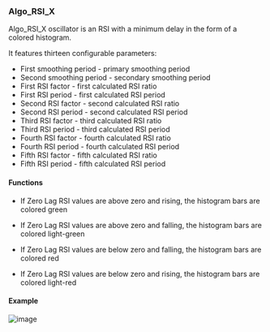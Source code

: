 ### Algo_RSI_X 

Algo_RSI_X oscillator is an RSI with a minimum delay in the form of a colored histogram.

It features thirteen configurable parameters:

- First smoothing period - primary smoothing period
- Second smoothing period - secondary smoothing period
- First RSI factor - first calculated RSI ratio
- First RSI period - first calculated RSI period
- Second RSI factor - second calculated RSI ratio
- Second RSI period - second calculated RSI period
- Third RSI factor - third calculated RSI ratio
- Third RSI period - third calculated RSI period
- Fourth RSI factor - fourth calculated RSI ratio
- Fourth RSI period - fourth calculated RSI period
- Fifth RSI factor - fifth calculated RSI ratio
- Fifth RSI period - fifth calculated RSI period

#### Functions

- If Zero Lag RSI values are above zero and rising, the histogram bars are colored green
- If Zero Lag RSI values are above zero and falling, the histogram bars are colored light-green

- If Zero Lag RSI values are below zero and falling, the histogram bars are colored red
- If Zero Lag RSI values are below zero and rising, the histogram bars are colored light-red

#### Example

![image](https://user-images.githubusercontent.com/118682909/220932342-9eb34fb0-955f-4c3f-b9f0-d85d4fa26981.png)


